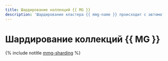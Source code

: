 ```yaml
---
title: Шардирование коллекций {{ MG }}
description: 'Шардирование кластера {{ mmg-name }} происходит с автоматическим созданием служебных хостов, которые тарифицируются отдельно от основных хостов СУБД: либо MONGOS и MONGOCFG, либо MONGOINFRA.'
---
```


# Шардирование коллекций {{ MG }}

{% include notitle [mmg-sharding](../../_tutorials/dataplatform/mongodb-sharding.md) %}
